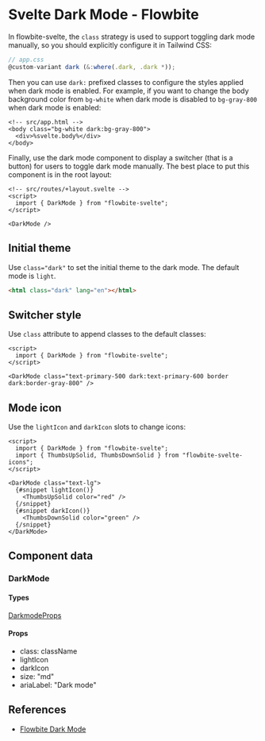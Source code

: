 # Svelte Dark Mode - Flowbite


In flowbite-svelte, the `class` strategy is used to support toggling dark mode manually, so you should explicitly configure it in Tailwind CSS:

```js example
// app.css
@custom-variant dark (&:where(.dark, .dark *));
```

Then you can use `dark:` prefixed classes to configure the styles applied when dark mode is enabled. For example, if you want to change the body background color from `bg-white` when dark mode is disabled to `bg-gray-800` when dark mode is enabled:

```svelte
<!-- src/app.html -->
<body class="bg-white dark:bg-gray-800">
  <div>%svelte.body%</div>
</body>
```

Finally, use the dark mode component to display a switcher (that is a button) for users to toggle dark mode manually. The best place to put this component is in the root layout:

```svelte
<!-- src/routes/+layout.svelte -->
<script>
  import { DarkMode } from "flowbite-svelte";
</script>

<DarkMode />
```

## Initial theme

Use `class="dark"` to set the initial theme to the dark mode. The default mode is `light`.

```html
<html class="dark" lang="en"></html>
```

## Switcher style

Use `class` attribute to append classes to the default classes:

```svelte
<script>
  import { DarkMode } from "flowbite-svelte";
</script>

<DarkMode class="text-primary-500 dark:text-primary-600 border dark:border-gray-800" />
```

## Mode icon

Use the `lightIcon` and `darkIcon` slots to change icons:

```svelte
<script>
  import { DarkMode } from "flowbite-svelte";
  import { ThumbsUpSolid, ThumbsDownSolid } from "flowbite-svelte-icons";
</script>

<DarkMode class="text-lg">
  {#snippet lightIcon()}
    <ThumbsUpSolid color="red" />
  {/snippet}
  {#snippet darkIcon()}
    <ThumbsDownSolid color="green" />
  {/snippet}
</DarkMode>
```

## Component data

### DarkMode

#### Types

[DarkmodeProps](https://github.com/themesberg/flowbite-svelte/blob/main/src/lib/types.ts#L440)

#### Props

- class: className
- lightIcon
- darkIcon
- size: "md"
- ariaLabel: "Dark mode"


## References

- [Flowbite Dark Mode](https://flowbite.com/docs/customize/dark-mode/)


